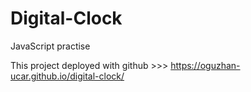 # Digital-Clock

JavaScript practise

This project deployed with github >>> https://oguzhan-ucar.github.io/digital-clock/
